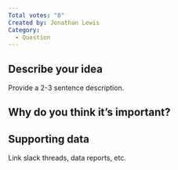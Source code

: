 ```yaml
---
Total votes: "0"
Created by: Jonathan Lewis
Category:
  - Question
---
```

## Describe your idea
Provide a 2-3 sentence description.
  
## Why do you think it’s important?
## Supporting data
Link slack threads, data reports, etc.
